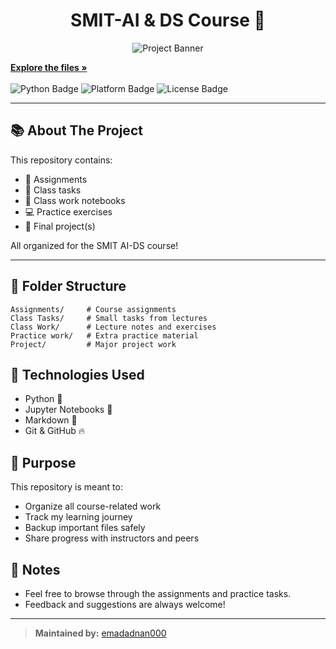 <h1 align="center">SMIT-AI & DS Course 🚀</h1>
<p align="center">
  <img src="assets" alt="Project Banner">
</p>


<a href="https://github.com/emadadnan000/SMIT-AI-DS"><strong>Explore the files »</strong></a>
<br><br>
<img src="https://img.shields.io/badge/Python-3.11-blue.svg" alt="Python Badge"/>
<img src="https://img.shields.io/badge/Platform-Windows-informational" alt="Platform Badge"/>
<img src="https://img.shields.io/badge/License-MIT-green.svg" alt="License Badge"/>
</p>

---

## 📚 About The Project
This repository contains:
- 📁 Assignments
- 📝 Class tasks
- 📓 Class work notebooks
- 💻 Practice exercises
- 🚀 Final project(s)

All organized for the SMIT AI-DS course!

---

## 📂 Folder Structure

```plaintext
Assignments/     # Course assignments
Class Tasks/     # Small tasks from lectures
Class Work/      # Lecture notes and exercises
Practice work/   # Extra practice material
Project/         # Major project work
```
## 🚀 Technologies Used
- Python 🐍
- Jupyter Notebooks 📓
- Markdown 📝
- Git & GitHub 🔥

## 🎯 Purpose
This repository is meant to:
- Organize all course-related work
- Track my learning journey
- Backup important files safely
- Share progress with instructors and peers

## 📢 Notes
- Feel free to browse through the assignments and practice tasks.
- Feedback and suggestions are always welcome!

---

> **Maintained by:** [emadadnan000](https://github.com/emadadnan000)
